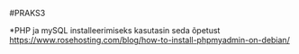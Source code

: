 #PRAKS3

*PHP ja mySQL installeerimiseks kasutasin seda õpetust https://www.rosehosting.com/blog/how-to-install-phpmyadmin-on-debian/

